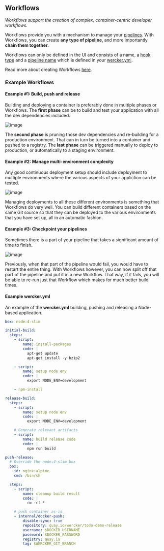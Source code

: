## Workflows

*Workflows support the creation of complex, container-centric developer workflows.*

Workflows provide you with a mechanism to manage your [pipelines](/docs/pipelines/index.html).
With Workflows, you can create **any type of pipeline**, and more importantly **chain them
together**. 

Workflows can only be defined in the UI and consists of a name, 
a [hook type](/docs/workflows/managing.html) and a [pipeline name](/docs/pipelines/index.html)
which is defined in your [wercker.yml](/docs/wercker-yml/index.html).

Read more about creating Workflows [here](/docs/workflows/managing.html).

### Example Workflows

#### Example #1: Build, push and release

Building and deploying a container is preferably done in multiple phases or
Workflows. The **first phase** can be to build and test your application with
all the dev dependencies included. 

![image](/images/build-push-release.svg)

The **second phase** is pruning those dev dependencies and re-building for a
production environment. That can in turn be turned into a container and pushed
to a registry. The **last phase** can be triggered manually to deploy to
production, or automatically to a staging environment.

#### Example #2: Manage multi-environment complexity

Any good continuous deployment setup should include deployment to multiple
environments where the various aspects of your appliction can be tested.

![image](/images/multi-env.svg)

Managing deployments to all these different environments is something that
Workflows do very well. You can build different containers based on the same
Git source so that they can be deployed to the various environments that you
have set up, all in an automatic fashion.

#### Example #3: Checkpoint your pipelines

Sometimes there is a part of your pipeline that takes a significant amount of
time to finish.

![image](/images/checkpoint.svg)

Previously, when that part of the pipeline would fail, you would have to
restart the entire thing. With Workflows however, you can now split off that
part of the pipeline and put it in a new Workflow.  That way, if it fails, you
will be able to re-run just that Workflow which makes for much better build
times.

#### Example wercker.yml

An example of the **wercker.yml** building, pushing and releasing a Node-based
application.

```yaml
box: node:4-slim

initial-build:
  steps:
    - script:
        name: install-packages
        code: |
          apt-get update
          apt-get install -y bzip2

    - script:
        name: setup node env
        code: |
          export NODE_ENV=development

    - npm-install

release-build:
  steps:
    - script:
        name: setup node env
        code: |
          export NODE_ENV=development

    # Generate relevant artifacts
    - script:
        name: build release code
        code: |
          npm run build

push-release:
  # Override the node:4-slim box
  box:
    id: nginx:alpine
    cmd: /bin/sh

  steps:
    - script:
        name: cleanup build result
        code: |
          rm -rf *

    # push container as-is
    - internal/docker-push:
        disable-sync: true
        repository: quay.io/wercker/todo-demo-release
        username: $DOCKER_USERNAME
        password: $DOCKER_PASSWORD
        registry: quay.io
        tag: $WERCKER_GIT_BRANCH
```

